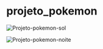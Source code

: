 # projeto_pokemon

![Projeto-pokemon-sol](https://github.com/Sayonnara/projeto_pokemon/assets/95715855/2b7fc648-4c94-4371-95d9-9dc07f0e929e)

![Projeto-pokemon-noite](https://github.com/Sayonnara/projeto_pokemon/assets/95715855/fe8eff7c-18b2-4d16-9057-9c9521731555)
